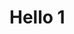 <!DOCTYPE html>
<html>
<head>
    <title>Hello Example</title>
</head>
<body>
    <h1>Hello 1</h1>
</body>
</html>

